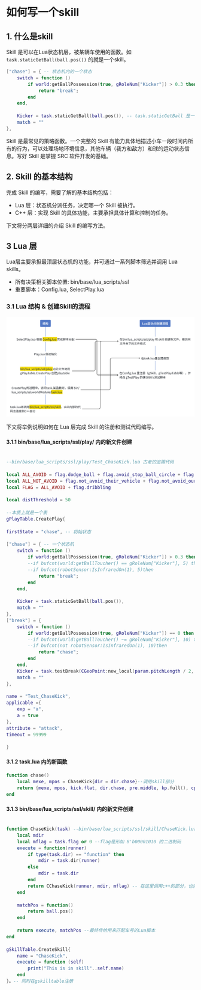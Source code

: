 # 如何写一个skill

## 1. 什么是skill

Skill 是可以在Lua状态机层，被某辆车使用的函数。如 `task.staticGetBall(ball.pos())` 的就是一个skill。

```lua
["chase"] = { -- 状态机内的一个状态
    switch = function ()
        if world:getBallPossession(true, gRoleNum["Kicker"]) > 0.3 then
            return "break";
        end
    end,
    
    Kicker = task.staticGetBall(ball.pos()), -- task.staticGetBall 是一个 skill
    match = ""
},
```

Skill 是最常见的策略函数。一个完整的 Skill 有能力具体地描述小车一段时间内所有的行为，可以处理场地环境信息，其他车辆（我方和敌方）和球的运动状态信息。写好 Skill 是掌握 SRC 软件开发的基础。

## 2. Skill 的基本结构

完成 Skill 的编写，需要了解的基本结构包括：

- Lua 层：状态机分派任务，决定哪一个 Skill 被执行。
- C++ 层：实现 Skill 的具体功能，主要承担具体计算和控制的任务。

下文将分两层详细的介绍 Skill 的编写方法。

## 3 Lua 层

Lua层主要承担最顶层状态机的功能，并可通过一系列脚本筛选并调用 Lua skills。

- 所有决策相关脚本位置: bin/base/lua_scripts/ssl
- 重要脚本：Config.lua, SelectPlay.lua

### 3.1 Lua 结构 & 创建Skill的流程

![lua_structure](index.assets/lua_diagram.png)

下文将举例说明如何在 Lua 层完成 Skill 的注册和测试代码编写。

#### 3.1.1 bin/base/lua_scripts/ssl/play/ 内的新文件创建

```lua

--bin/base/lua_scripts/ssl/play/Test_ChaseKick.lua 古老的追踢代码

local ALL_AVOID = flag.dodge_ball + flag.avoid_stop_ball_circle + flag.avoid_shoot_line
local ALL_NOT_AVOID = flag.not_avoid_their_vehicle + flag.not_avoid_our_vehicle + flag.not_dodge_penalty
local FLAG = ALL_AVOID + flag.dribbling

local distThreshold = 50

--本质上就是一个表
gPlayTable.CreatePlay{

firstState = "chase", -- 初始状态

["chase"] = { -- 一个状态机
    switch = function ()
        if world:getBallPossession(true, gRoleNum["Kicker"]) > 0.3 then
        --if bufcnt(world:getBallToucher() == gRoleNum["Kicker"], 5) then
        --if bufcnt(robotSensor:IsInfraredOn(1), 5)then
            return "break";
        end
    end,
    
    Kicker = task.staticGetBall(ball.pos()),
    match = ""
},
["break"] = {
    switch = function ()
        if world:getBallPossession(true, gRoleNum["Kicker"]) == 0 then
        --if bufcnt(world:getBallToucher() ~= gRoleNum["Kicker"], 10) then
        --if bufcnt(not robotSensor:IsInfraredOn(1), 10)then
            return "chase";
        end
    end,
    Kicker = task.testBreak(CGeoPoint:new_local(param.pitchLength / 2, 0)),
    match = ""
},

name = "Test_ChaseKick",
applicable ={
    exp = "a",
    a = true
},
attribute = "attack",
timeout = 99999

}

```

#### 3.1.2 task.lua 内的新函数

```lua
function chase()
    local mexe, mpos = ChaseKick{dir = dir.chase}--调用skill部分
    return {mexe, mpos, kick.flat, dir.chase, pre.middle, kp.full(), cp.full(), flag.nothing}
end
```

#### 3.1.3 bin/base/lua_scripts/ssl/skill/ 内的新文件创建

```lua

function ChaseKick(task) --bin/base/lua_scripts/ssl/skill/ChaseKick.lua
    local mdir
    local mflag = task.flag or 0 --flag是形如 8'b00001010 的二进制码
    execute = function(runner)
        if type(task.dir) == "function" then
            mdir = task.dir(runner)
        else
            mdir = task.dir
        end
        return CChaseKick(runner, mdir, mflag) -- 在这里调用c++的部分，也就是LuaModule.cpp工厂的一个类
    end

    matchPos = function()
        return ball.pos()
    end

    return execute, matchPos --最终传给用来匹配车号的Lua脚本
end

gSkillTable.CreateSkill{
    name = "ChaseKick",
    execute = function (self)
        print("This is in skill"..self.name)
    end
}。-- 同时在gskilltable注册
```
